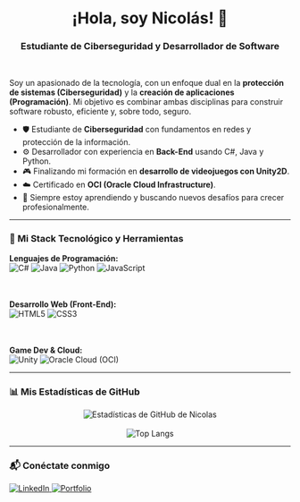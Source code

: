 <h1 align="center">
  ¡Hola, soy Nicolás! 👋
</h1>
<h3 align="center">
  Estudiante de Ciberseguridad y Desarrollador de Software
</h3>

<br>

<p align="left">
  Soy un apasionado de la tecnología, con un enfoque dual en la <strong>protección de sistemas (Ciberseguridad)</strong> y la <strong>creación de aplicaciones (Programación)</strong>. Mi objetivo es combinar ambas disciplinas para construir software robusto, eficiente y, sobre todo, seguro.
</p>

<ul>
  <li>🛡️ Estudiante de <strong>Ciberseguridad</strong> con fundamentos en redes y protección de la información.</li>
  <li>⚙️ Desarrollador con experiencia en <strong>Back-End</strong> usando C#, Java y Python.</li>
  <li>🎮 Finalizando mi formación en <strong>desarrollo de videojuegos con Unity2D</strong>.</li>
  <li>☁️ Certificado en <strong>OCI (Oracle Cloud Infrastructure)</strong>.</li>
  <li>🌱 Siempre estoy aprendiendo y buscando nuevos desafíos para crecer profesionalmente.</li>
</ul>

<hr>

<h3 align="left">🚀 Mi Stack Tecnológico y Herramientas</h3>
<p align="left">
  <strong>Lenguajes de Programación:</strong><br>
  <img src="https://img.shields.io/badge/C%23-239120?style=for-the-badge&logo=c-sharp&logoColor=white" alt="C#" />
  <img src="https://img.shields.io/badge/Java-ED8B00?style=for-the-badge&logo=java&logoColor=white" alt="Java" />
  <img src="https://img.shields.io/badge/Python-3776AB?style=for-the-badge&logo=python&logoColor=white" alt="Python" />
  <img src="https://img.shields.io/badge/JavaScript-F7DF1E?style=for-the-badge&logo=javascript&logoColor=black" alt="JavaScript" />
  
  <br><br>
  <strong>Desarrollo Web (Front-End):</strong><br>
  <img src="https://img.shields.io/badge/HTML5-E34F26?style=for-the-badge&logo=html5&logoColor=white" alt="HTML5" />
  <img src="https://img.shields.io/badge/CSS3-1572B6?style=for-the-badge&logo=css3&logoColor=white" alt="CSS3" />

  <br><br>
  <strong>Game Dev & Cloud:</strong><br>
  <img src="https://img.shields.io/badge/Unity-FFFFFF?style=for-the-badge&logo=unity&logoColor=black" alt="Unity" />
  <img src="https://img.shields.io/badge/Oracle_Cloud-F80000?style=for-the-badge&logo=oracle&logoColor=white" alt="Oracle Cloud (OCI)" />
</p>

<hr>

<h3 align="left">📊 Mis Estadísticas de GitHub</h3>
<p align="center">
  <img align="center" src="https://github-readme-stats.vercel.app/api?username=arielito1989&show_icons=true&theme=dark&icon_color=79ff97&text_color=fff&bg_color=151515" alt="Estadísticas de GitHub de Nicolas" />
  <br><br>
  <img align="center" src="https://github-readme-stats.vercel.app/api/top-langs/?username=arielito1989&layout=compact&theme=dark&bg_color=151515" alt="Top Langs" />
</p>

<hr>

<h3 align="left">📬 Conéctate conmigo</h3>
<p align="left">
  <a href="https://www.linkedin.com/in/ariel-nogueroles-81ab45166/" target="_blank">
    <img src="https://img.shields.io/badge/LinkedIn-0077B5?style=for-the-badge&logo=linkedin&logoColor=white" alt="LinkedIn" />
  </a>
  <a href="https://portfolio-tau-seven-38.vercel.app/" target="_blank">
    <img src="https://img.shields.io/badge/Mi_Portfolio-000000?style=for-the-badge&logo=vercel&logoColor=white" alt="Portfolio" />
  </a>
</p>
